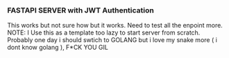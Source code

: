 ### FASTAPI SERVER with JWT Authentication 

This works but not sure how but it works.
Need to test all the enpoint more.
NOTE: I Use this as a template too lazy to start server from scratch.
Probably one day i should swtich to GOLANG but i love my snake more ( i dont know golang ),
F*CK YOU GIL 